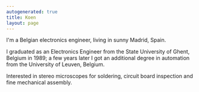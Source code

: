 ```yaml
---
autogenerated: true
title: Koen
layout: page
---
```


I'm a Belgian electronics engineer, living in sunny Madrid, Spain.

I graduated as an Electronics Engineer from the State University of
Ghent, Belgium in 1989; a few years later I got an additional degree in
automation from the University of Leuven, Belgium.

Interested in stereo microscopes for soldering, circuit board inspection
and fine mechanical assembly.
